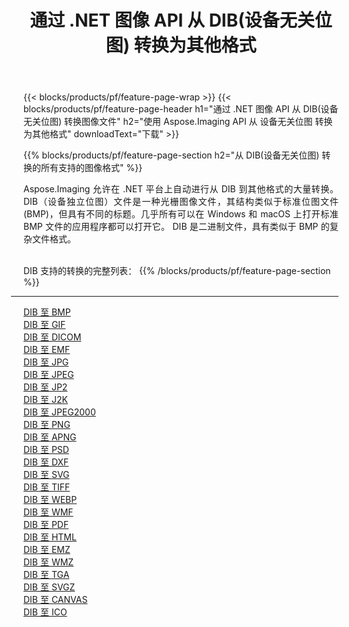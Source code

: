 ﻿---
title: 通过 .NET 图像 API 从 DIB(设备无关位图) 转换为其他格式 
weight: 3920
url: /zh-hans/net/conversion/from/dib 
lang: zh-hans
langdirlevel: 2
locales: zh-hans,ja,it,ru,de,es,fr,nl,id,lt,pl,pt,vi,tr,ko,zh-hant,ar,hi,th,sv,cs,uk,he
description: 使用 Aspose.Imaging，您可以轻松地将 DIB(设备无关位图) 转换为其他格式
---

{{< blocks/products/pf/feature-page-wrap >}}
{{< blocks/products/pf/feature-page-header h1="通过 .NET 图像 API 从 DIB(设备无关位图) 转换图像文件" h2="使用 Aspose.Imaging API 从 设备无关位图 转换为其他格式" downloadText="下载" >}}


{{% blocks/products/pf/feature-page-section  h2="从 DIB(设备无关位图) 转换的所有支持的图像格式" %}}
<p align=justify>Aspose.Imaging 允许在 .NET 平台上自动进行从 DIB 到其他格式的大量转换。 DIB（设备独立位图）文件是一种光栅图像文件，其结构类似于标准位图文件 (BMP)，但具有不同的标题。几乎所有可以在 Windows 和 macOS 上打开标准 BMP 文件的应用程序都可以打开它。 DIB 是二进制文件，具有类似于 BMP 的复杂文件格式。</p>
<br/>
DIB 支持的转换的完整列表：
{{% /blocks/products/pf/feature-page-section %}}
<div class="container-fluid productfamilypage bg-gray">
    <div class="convertypes bg-gray agp-content section">
        <div class="container">
		<hr style="margin-left:-20px;"/>
		<div class="row other-converters">
		    <div class='col-md-2 other-converter remove-lp remove-rp'><a href="/imaging/zh-hans/net/conversion/dib-to-bmp" >DIB 至 BMP</a></div><div class='col-md-2 other-converter remove-lp remove-rp'><a href="/imaging/zh-hans/net/conversion/dib-to-gif" >DIB 至 GIF</a></div><div class='col-md-2 other-converter remove-lp remove-rp'><a href="/imaging/zh-hans/net/conversion/dib-to-dicom" >DIB 至 DICOM</a></div><div class='col-md-2 other-converter remove-lp remove-rp'><a href="/imaging/zh-hans/net/conversion/dib-to-emf" >DIB 至 EMF</a></div><div class='col-md-2 other-converter remove-lp remove-rp'><a href="/imaging/zh-hans/net/conversion/dib-to-jpg" >DIB 至 JPG</a></div><div class='col-md-2 other-converter remove-lp remove-rp'><a href="/imaging/zh-hans/net/conversion/dib-to-jpeg" >DIB 至 JPEG</a></div><div class='col-md-2 other-converter remove-lp remove-rp'><a href="/imaging/zh-hans/net/conversion/dib-to-jp2" >DIB 至 JP2</a></div><div class='col-md-2 other-converter remove-lp remove-rp'><a href="/imaging/zh-hans/net/conversion/dib-to-j2k" >DIB 至 J2K</a></div><div class='col-md-2 other-converter remove-lp remove-rp'><a href="/imaging/zh-hans/net/conversion/dib-to-jpeg2000" >DIB 至 JPEG2000</a></div><div class='col-md-2 other-converter remove-lp remove-rp'><a href="/imaging/zh-hans/net/conversion/dib-to-png" >DIB 至 PNG</a></div><div class='col-md-2 other-converter remove-lp remove-rp'><a href="/imaging/zh-hans/net/conversion/dib-to-apng" >DIB 至 APNG</a></div><div class='col-md-2 other-converter remove-lp remove-rp'><a href="/imaging/zh-hans/net/conversion/dib-to-psd" >DIB 至 PSD</a></div><div class='col-md-2 other-converter remove-lp remove-rp'><a href="/imaging/zh-hans/net/conversion/dib-to-dxf" >DIB 至 DXF</a></div><div class='col-md-2 other-converter remove-lp remove-rp'><a href="/imaging/zh-hans/net/conversion/dib-to-svg" >DIB 至 SVG</a></div><div class='col-md-2 other-converter remove-lp remove-rp'><a href="/imaging/zh-hans/net/conversion/dib-to-tiff" >DIB 至 TIFF</a></div><div class='col-md-2 other-converter remove-lp remove-rp'><a href="/imaging/zh-hans/net/conversion/dib-to-webp" >DIB 至 WEBP</a></div><div class='col-md-2 other-converter remove-lp remove-rp'><a href="/imaging/zh-hans/net/conversion/dib-to-wmf" >DIB 至 WMF</a></div><div class='col-md-2 other-converter remove-lp remove-rp'><a href="/imaging/zh-hans/net/conversion/dib-to-pdf" >DIB 至 PDF</a></div><div class='col-md-2 other-converter remove-lp remove-rp'><a href="/imaging/zh-hans/net/conversion/dib-to-html" >DIB 至 HTML</a></div><div class='col-md-2 other-converter remove-lp remove-rp'><a href="/imaging/zh-hans/net/conversion/dib-to-emz" >DIB 至 EMZ</a></div><div class='col-md-2 other-converter remove-lp remove-rp'><a href="/imaging/zh-hans/net/conversion/dib-to-wmz" >DIB 至 WMZ</a></div><div class='col-md-2 other-converter remove-lp remove-rp'><a href="/imaging/zh-hans/net/conversion/dib-to-tga" >DIB 至 TGA</a></div><div class='col-md-2 other-converter remove-lp remove-rp'><a href="/imaging/zh-hans/net/conversion/dib-to-svgz" >DIB 至 SVGZ</a></div><div class='col-md-2 other-converter remove-lp remove-rp'><a href="/imaging/zh-hans/net/conversion/dib-to-canvas" >DIB 至 CANVAS</a></div><div class='col-md-2 other-converter remove-lp remove-rp'><a href="/imaging/zh-hans/net/conversion/dib-to-ico" >DIB 至 ICO</a></div>
                </div>
        </div>
    </div>
</div>
<br/>

